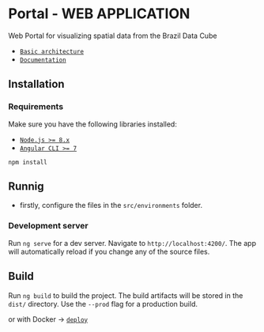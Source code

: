 # Portal - WEB APPLICATION

Web Portal for visualizing spatial data from the Brazil Data Cube

- [`Basic architecture`](https://github.com/betonr/portal/blob/dev/docs/BDC%20Arquitecture%20-%20Master_Details.jpg)
- [`Documentation`](./../docs)

## Installation
### Requirements

Make sure you have the following libraries installed:

- [`Node.js >= 8.x`](https://nodejs.org/en/)
- [`Angular CLI >= 7`](https://angular.io/)

```
npm install
```

## Runnig 

* firstly, configure the files in the `src/environments` folder.

### Development server

Run `ng serve` for a dev server. Navigate to `http://localhost:4200/`. The app will automatically reload if you change any of the source files.

## Build

Run `ng build` to build the project. The build artifacts will be stored in the `dist/` directory. Use the `--prod` flag for a production build.

or with Docker -> [`deploy`](./../deploy)
